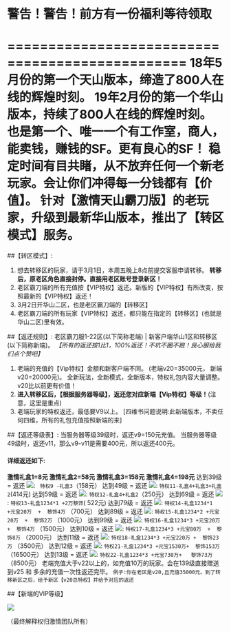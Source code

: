 # 警告！警告！前方有一份福利等待领取
================================================
18年5月份的第一个天山版本，缔造了800人在线的辉煌时刻。
19年2月份的第一个华山版本，持续了800人在线的辉煌时刻。
也是第一个、唯一一个有工作室，商人，能卖钱，赚钱的SF。更有良心的SF！
稳定时间有目共睹，从不放弃任何一个新老玩家。会让你们冲得每一分钱都有【价值】。
针对【激情天山霸刀版】的老玩家，升级到最新华山版本，推出了【转区模式】服务。
===============
##【转区模式】: 
1. 想去转移区的玩家，请于3月1日，本周五晚上8点前提交客服申请转移。
    **转移后，原老区角色直接封停。直接用老区账号登录新区！**
2. 老区霸刀端的所有充值按【VIP特权】返还。新版的【VIP特权】有所改变，按照最新的【VIP特权】返还！
3. 3月2日开华山二区，也是老区霸刀端的【转移区】
4. 老区霸刀端的所有玩家【VIP特权】返还，都只能在指定的【转移区】(也就是华山二区)里有效。

##【返还规则】:
老区霸刀服1-22区(以下简称老端) | 新客户端华山1区和转移区(以下简称新端)。
*【所有的返还按1比1，100%返还！不坑不圈不跑！良心服给我们点个赞吧】*
1. 老端的充值的【Vip特权】金额和新客户端不同。 (老端v20=35000元， 新端v20=20000元)。
        全新玩法，全新模式，全新版本，特权礼包内容大量调整。v20比以前更有价值！
2.  **进入转移区后，【根据服务器等级】，返还您对应新端【Vip特权】等级！**(注意，这里是重点)
3. 老端玩家的特权返还，最低要V9以上。
[四维书问题说明:此新端版本，不卖任何四维，所有的礼包充值按照新端的来] 

##【返还等级表】:
当服务器等级39级时，返还v9=150元充值。
当服务器等级49级时，返还v11，那么v9-v11是需要400元，所以返还400元。
#### 详细返还如下:
**激情礼盒1=8元   激情礼盒2=58元  激情礼盒3=158元   激情礼盒4=198元**
达到39级 = 返还 ![](./_image/3c57274a2019d167a1dcbfb32c2e88e.png): `` 特权9 -礼盒3``（158元）
达到49级 = 返还 ![](./_image/3c57274a2019d167a1dcbfb32c2e88e.png): ``特权11-礼盒4+礼盒3+礼盒2``(414元)
达到59级 = 返还 ![](./_image/3c57274a2019d167a1dcbfb32c2e88e.png):  ``特权12-礼盒4+礼盒2``（250元）
达到69级 = 返还 ![](./_image/3c57274a2019d167a1dcbfb32c2e88e.png): ``特权13-礼盒1234*1 +2万黎饰``( 522元)
达到79级 = 返还 ![](./_image/3c57274a2019d167a1dcbfb32c2e88e.png): ``特权14-礼盒1234*1 +元宝20万  +  黎饰4万``  （700元）
达到89级 = 返还 ![](./_image/3c57274a2019d167a1dcbfb32c2e88e.png): ``特权15-礼盒1234*2 +元宝20万  +  黎饰2万``  （1000元）
达到99级 = 返还 ![](./_image/3c57274a2019d167a1dcbfb32c2e88e.png): ``特权16-礼盒1234*3 +元宝20万  +  黎饰4万``  （1500元）
达到10级 = 返还 ![](./_image/3c57274a2019d167a1dcbfb32c2e88e.png): ``特权17-礼盒1234*3 +元宝80万  +  黎饰8万``  （2000元）
达到11级 = 返还 ![](./_image/3c57274a2019d167a1dcbfb32c2e88e.png): ``特权18-礼盒1234*3 +元宝220万 +  黎饰23万`` （3500元）
达到12级 = 返还 ![](./_image/3c57274a2019d167a1dcbfb32c2e88e.png): ``特权21-礼盒1234*3 +元宝1530万+  黎饰153万``（16500元）
达到13级 = 返还 ![](./_image/3c57274a2019d167a1dcbfb32c2e88e.png): ``特权22-礼盒1234*3 +元宝730万+   黎饰73万`` （8500元） 
老端充值大于v22以上的，如充值10万的玩家。会在139级直接赠送到v25 和 多余的充值一次性返还完毕。
```例子:你在老区是v20,且充值35000元。到了转移新区之后，给予新区【v20总特权】并给予对应的返还```

##【新端的VIP等级】

![](./_image/84A912C962634EAF9AC038A4E62A2691.png)

（最终解释权归激情团队所有）